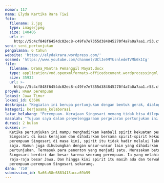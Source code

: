 ```yaml
---
nomor: 117
nama: Elyda Kartika Rara Tiwi
foto:
  filename: 2.jpg
  type: image/jpeg
  size: 140406
  url: >-
    http://5c4cf848f6454dc02ec8-c49fe7e7355d384845270f4a7a0a7aa1.r53.cf2.rackcdn.com/ed1fcccd-c630-42f9-a0d3-1c6f8ec6c4a7/2.jpg
seni: seni_pertunjukan
pengalaman: 6 tahun
website: 'https://elydakrara.wordpress.com/'
sosmed: 'https://www.youtube.com/channel/UClJe9MYUsnledeTVMb6k1Cg'
file:
  filename: Drama_Mantra Pemanggil Mayat.docx
  type: application/vnd.openxmlformats-officedocument.wordprocessingml.document
  size: 35932
  url: >-
    http://5c4cf848f6454dc02ec8-c49fe7e7355d384845270f4a7a0a7aa1.r53.cf2.rackcdn.com/1fed8c08-0802-454d-889f-bd4794c93e08/Drama_Mantra%20Pemanggil%20Mayat.docx
proyek: HAWA perempuan
lokasi: Jawa Timur
lokasi_id: Q3586
deskripsi: "Kegiatan ini berupa pertunjukan dengan bentuk gerak, dialog, macapat, visual art, musik, gamelan, dan wayang topeng Malangan. Mengapa menggunakan ragam bentuk tersebut? Tentu saya mempunyai ekspektasi ideal akan pertunjukan yang ingin saya hadirkan nanti. Macapat, gamelan, dan wayang topeng Malangan saya hadirkan sebagai penguat lokalitas Singosari, terutama saat dibawa ke masa kerajaan. Sedang bentuk eksplorasi gerak, dialog, visual art, dan musik saya hadirkan untuk mengutkan teatrikal dari pertunjukan ini.\r\n\tSaya akan menghadirkan spirit  Ken Dedes sebagai representasi sosok perempuan kuat di kerajaan Singosari (Singosari masa kerajaan), masa dibawa ke masa setelah kerajaan Singosari runtuh. Di sinilah mulai ada sentuhan dialog, visual art, gerak, hingga musik kontemporer dihadirkan. Suasana yang dibangun tentu mengikuti adegan dan karakter “perempuan yang muncul”. \r\n\tDalam satu rangkaian pertunjukan ini ditelusuri betul adanya benang merah dari peran kuat para perempuan Singosari dari masa ke masa. Alam yang menjadi saksi: angin, gerak batu yang menggelinding, hingga pohon-pohon. Rekaman kejadian nyata juga dihadirkan dalam wujud foto, artefak, video, hingga rekaman suara. Semuanya membentuk sebuah bangunan kuat yang menampakkan bahwa perempuan Singosari tidak pudar dari masa ke masa. "
kategori: kerjasama_kolaborasi
latar_belakang: "Perempuan. Kerajaan Singosari memang tidak bisa dilepaskan dari pengaruh perempuan. Sejak berdirinya hingga kerajaan ini runtuh dan tidak meninggalkan bukti konkret di mana persisnya letak kerajaan ini. Di satu sisi raja-raja Singosari memang berjenis kelamin laki-laki, namun peran perempuan mulai dari dunia perpolitikan hingga ritus percintaan begitu kuatnya. Dan sekali lagi imaji kuat terlihat dari sosok Ken Dedes yang menawan. Ia menyandang trah brahmana namun juga meski terlibat muslihat perebutan tahta yang berdarah.\r\n\r\nMenarik sekali ketika ditarik sebuah benang merah akan sejarah perempuan Singosari, mulai dari masa kerajaan hingga kini menjelma sebagai kecamatan. Akan ada banyak simbol, tafsir, dan saksi hidup akan hadirnya sosok perempuan Singosari. Karena itulah saya merancang sebuah pertunjukan dengan fokus utama perempuan Singosari yang ditilik dari sejarah mulai dari masa kerajaan hingga saat ini."
masalah: "Tujuan saya dalam penyelenggaraan pergelaran pertunjukan ini adalah menghadirkan kembali harta berharga kerajaan Singosari yang kini menjelma menjadi kecamatan, yaitu perempuannya. Sejarah kerajaan Singosari barangkali telah berhenti, namun ingatan akan kebesaran pengaruh perempuannya mesti dihadirkan. Perempuan Singosari masa kini juga masih sejaya masa lalu. Menarik sekali jika potensi ini dihadirkan dalam model pertunjukan. \r\n\tMaka hadirin yang menyaksikan akan dibangkitkan lagi memorinya akan kejayaan kerajaan Singosari dari sudut pandang perempuan, hingga peran perempuan Singosari di masa kini. Berbagai artefak budaya dalam bentuk kearifan lokal juga akan dihadirkan, seperti macapat Malangan, topeng Malangan, hingga potret peninggalan kerajaan Singosari. Ini juga untuk mengenalkan kepada khalayak akan keunikan kesenian Malangan, yang memiliki kekhasan dari kesenian Jawa Timur lain, pun dengan menekankan pada lokalitas Singosari.\r\n"
durasi: 2 bulan
sukses: >-
  Ketika pertunjukan ini mampu menghadirkan kembali spirit kekuatan perempuan
  Singosari di masa kerajaan dan dihadirkan bersama spirit-spirit kekuatan
  perempuan Singosari di masa kini, spirit itu tidak hadir melalui laku visual
  saja. Namun juga dihubungkan dengan unsur-unsur lain yang dihadirkan dalam
  pertunjukan. Termasuk para penonton yang menjadi satu. Merasakan betapa
  Singosari berdiri dan besar karena seorang perempuan. Ia yang melahirkan
  raja-raja besar Jawa. Dan hingga kini spirit itu masih ada dan terwakili oleh
  perempuan-perempuan Singosari sekarang.
dana: '750'
submission_id: 5a66a58e6883413acca69b59
---
```

